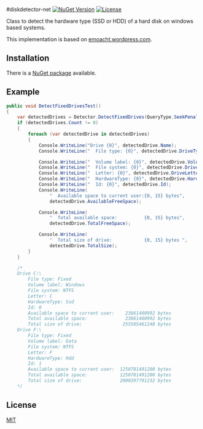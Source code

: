 #diskdetector-net [![NuGet Version](https://img.shields.io/nuget/v/diskdetector-net.svg?style=flat-square)](https://www.nuget.org/packages/diskdetector-net/) [![License](http://img.shields.io/badge/license-MIT-green.svg?style=flat-square)](https://github.com/bitbeans/diskdetector-net/blob/master/LICENSE.md)


Class to detect the hardware type (SSD or HDD) of a hard disk on windows based systems.

This implementation is based on [emoacht.wordpress.com](https://emoacht.wordpress.com/2012/11/06/csharp-ssd/).



## Installation

There is a [NuGet package](https://www.nuget.org/packages/diskdetector-net/) available.

## Example

```csharp
public void DetectFixedDrivesTest()
{
    var detectedDrives = Detector.DetectFixedDrives(QueryType.SeekPenalty);
    if (detectedDrives.Count != 0)
    {
        foreach (var detectedDrive in detectedDrives)
        {
            Console.WriteLine("Drive {0}", detectedDrive.Name);
            Console.WriteLine("  File type: {0}", detectedDrive.DriveType);

            Console.WriteLine("  Volume label: {0}", detectedDrive.VolumeLabel);
            Console.WriteLine("  File system: {0}", detectedDrive.DriveFormat);
            Console.WriteLine("  Letter: {0}", detectedDrive.DriveLetter);
            Console.WriteLine("  HardwareType: {0}", detectedDrive.HardwareType);
            Console.WriteLine("  Id: {0}", detectedDrive.Id);
            Console.WriteLine(
                "  Available space to current user:{0, 15} bytes",
                detectedDrive.AvailableFreeSpace);

            Console.WriteLine(
                "  Total available space:          {0, 15} bytes",
                detectedDrive.TotalFreeSpace);

            Console.WriteLine(
                "  Total size of drive:            {0, 15} bytes ",
                detectedDrive.TotalSize);
        }
    }

    /*
    Drive C:\
        File type: Fixed
        Volume label: Windows
        File system: NTFS
        Letter: C
        HardwareType: Ssd
        Id: 0
        Available space to current user:    23861460992 bytes
        Total available space:              23861460992 bytes
        Total size of drive:               255505461248 bytes 
    Drive F:\
        File type: Fixed
        Volume label: Data
        File system: NTFS
        Letter: F
        HardwareType: Hdd
        Id: 1
        Available space to current user:  1250781491200 bytes
        Total available space:            1250781491200 bytes
        Total size of drive:              2000397791232 bytes 
    */

```

## License
[MIT](https://en.wikipedia.org/wiki/MIT_License)